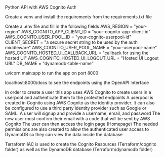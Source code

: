 Python API with AWS Cognito Auth

Create a venv and install the requirements from the requirements.txt file

Create a .env file and fill in the following fields 
AWS_REGION = "your-region"
AWS_COGNITO_APP_CLIENT_ID = "your-cognito-app-client-id"
AWS_COGNITO_USER_POOL_ID = "your-cognito-userpool-id"
CLIENT_SECRET = "a secure secret string to be used by the auth middleware"
AWS_COGNITO_USER_POOL_NAME = "your-userpool-name"
AWS_COGNITO_HOSTED_UI_CALLBACK_URL  = "callback for using the hosted UI"
AWS_COGNITO_HOSTED_UI_LOGOUT_URL = "Hosted UI Logout URL"
DB_NAME = "dynamodb-table-name"

uvicorn main:app to run the app on port 8000

localhost:8000/docs to see the endpoints using the OpenAPI Interface

In order to create a user this app uses AWS Cognito to create users in a userpool and authenticate them to the protected endpoints
A userpool is created in Cognito using AWS Cognito as the identity provider.  It can also be configured to use a third party identity provider such as Google or SAML. 
A user will signup and provide a username, email, and password
The new user must confirm their email with a code that will be sent by AWS Cognito
The user can then access the login page (Homepage)
The needed permissions are also created to allow the authenticated user access to DynamoDB so they can view the data inside the database

Terraform IAC is used to create the Cognito Resources (Terraform/cognito folder) as well as the DynamoDB database (Terraform/dynamodb folder)